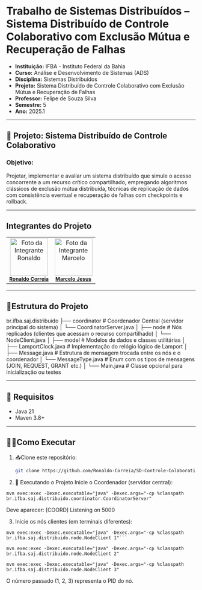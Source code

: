# Trabalho de Sistemas Distribuídos – Sistema Distribuído de Controle Colaborativo com Exclusão Mútua e Recuperação de Falhas
- **Instituição:** IFBA - Instituto Federal da Bahia
- **Curso:** Análise e Desenvolvimento de Sistemas (ADS)
- **Disciplina:** Sistemas Distribuídos
- **Projeto:** Sistema Distribuído de Controle Colaborativo com Exclusão Mútua 
e Recuperação de Falhas
- **Professor:** Felipe de Souza Silva
- **Semestre:** 5
- **Ano:** 2025.1

---
## 📌 Projeto: Sistema Distribuído de Controle Colaborativo

### Objetivo:
Projetar, implementar e avaliar um sistema distribuído que simule o acesso concorrente a um recurso crítico compartilhado, empregando algoritmos clássicos de exclusão mútua distribuída, técnicas de replicação de dados com consistência eventual e recuperação de falhas com checkpoints e rollback.

---
## Integrantes do Projeto

<table>
  <tr>
    <td align="center">
      <img src="https://avatars.githubusercontent.com/u/129338943?v=4" width="100px;" alt="Foto da Integrante Ronaldo"/><br />
      <sub><b><a href="https://github.com/Ronaldo-Correia">Ronaldo Correia</a></b></sub>
    </td>
    <td align="center">
      <img src="https://avatars.githubusercontent.com/u/114780494?v=4" width="100px;" alt="Foto da Integrante Marcelo"/><br />
      <sub><b><a href="https://github.com/marceloteclas">Marcelo Jesus</a></b></sub>
    </td>
  </tr>
</table>

---

## 📁Estrutura do Projeto
br.ifba.saj.distribuido
├── coordinator          # Coordenador Central (servidor principal do sistema)
│   └── CoordinatorServer.java
│
├── node                 # Nós replicados (clientes que acessam o recurso compartilhado)
│   └── NodeClient.java
│
├── model                # Modelos de dados e classes utilitárias
│   ├── LamportClock.java     # Implementação do relógio lógico de Lamport
│   ├── Message.java          # Estrutura de mensagem trocada entre os nós e o coordenador
│   └── MessageType.java      # Enum com os tipos de mensagens (JOIN, REQUEST, GRANT etc.)
│
└── Main.java            # Classe opcional para inicialização ou testes

---
## 🚀 Requisitos

- Java 21
- Maven 3.8+

---

## 👨‍💻Como Executar
1. 📥Clone este repositório:
   ```bash
   git clone https://github.com/Ronaldo-Correia/SD-Controle-Colaborativo-ExclusaoMutua-e-Recuperacao-de-Falhas.git
   ```
2. 🧪 Executando o Projeto
Inicie o Coordenador (servidor central):
```
mvn exec:exec -Dexec.executable="java" -Dexec.args="-cp %classpath br.ifba.saj.distribuido.coordinator.CoordinatorServer"
```

Deve aparecer: [COORD] Listening on 5000
 
3. Inicie os nós clientes (em terminais diferentes):
```
mvn exec:exec -Dexec.executable="java" -Dexec.args="-cp %classpath br.ifba.saj.distribuido.node.NodeClient 1"```
```
```
mvn exec:exec -Dexec.executable="java" -Dexec.args="-cp %classpath br.ifba.saj.distribuido.node.NodeClient 2"
```
```
mvn exec:exec -Dexec.executable="java" -Dexec.args="-cp %classpath br.ifba.saj.distribuido.node.NodeClient 3"
```
O número passado (1, 2, 3) representa o PID do nó.
   
